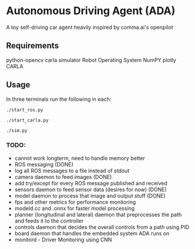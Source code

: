 # Autonomous Driving Agent (ADA)

A toy self-driving car agent heavily inspired by comma.ai's openpilot

## Requirements

python-opencv
carla simulator
Robot Operating System
NumPY
plotly
CARLA

## Usage

In three terminals run the following in each:

```
./start_ros.py
```

```
./start_carla.py
```

```
./sim.py
```

### TODO:

- cannot work longterm, need to handle memory better
- ROS messaging (DONE)
- log all ROS messages to a file instead of stdout
- camera daemon to feed images (DONE)
- add try/except for every ROS message published and received
- sensors daemon to feed sensor data (desires for now) (DONE)
- model daemon to process that image and output stuff (DONE)
- fps and other metrics for performance monitoring
- modeld.cc and .onnx for faster model processing
- planner (longitudinal and lateral) daemon that preprocesses the path and feeds it to the controller
- controls daemon that decides the overall controls from a path using PID
- board daemon that handles the embedded system ADA runs on
- monitord - Driver Monitoring using CNN
